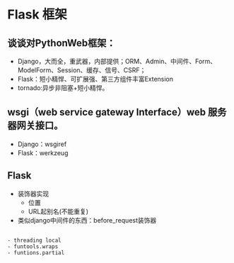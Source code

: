 # Flask 框架

## 谈谈对PythonWeb框架：
  - Django，大而全，重武器，内部提供；ORM、Admin、中间件、Form、ModelForm、Session、缓存、信号、CSRF；
  - Flask：短小精悍、可扩展强、第三方组件丰富Extension 
  - tornado:异步非阻塞+短小精悍。
## wsgi（web service gateway Interface）web 服务器网关接口。
  - Django：wsgiref
  - Flask：werkzeug

## Flask
   - 装饰器实现
       - 位置
       - URL起别名(不能重复)
   - 类似django中间件的东西：before_request装饰器
   
## 
    - threading local  
    - funtools.wraps
    - funtions.partial 
  

